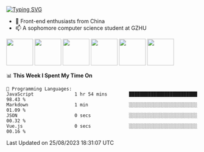 
[![Typing SVG](https://readme-typing-svg.demolab.com?font=Fira+Code&weight=500&size=26&pause=1000&width=435&lines=Hi%2CI+am+Tycho!%F0%9F%91%8B)](https://git.io/typing-svg)

<!--
<img align='right' src='https://media.giphy.com/media/l3fQ7hK1hpqujCXbG/giphy.gif' width='350'>
**Tycho457/Tycho457** is a ✨ _special_ ✨ repository because its `README.md` (this file) appears on your GitHub profile.

Here are some ideas to get you started:

- 🔭 I’m currently working on ...
- 🌱 I’m currently learning ...
- 👯 I’m looking to collaborate on ...
- 🤔 I’m looking for help with ...
- 💬 Ask me about ...
- 📫 How to reach me: ...
- 😄 Pronouns: ...
- ⚡ Fun fact: ...
-->
- 🌱 Front-end enthusiasts from China
- 📫 A sophomore computer science student at GZHU

<div>
 <img src='https://media.giphy.com/media/XAxylRMCdpbEWUAvr8/giphy.gif' width='70'>
 <img src='https://media.giphy.com/media/ln7z2eWriiQAllfVcn/giphy.gif' width='70'>
 <img src='https://media.giphy.com/media/eNAsjO55tPbgaor7ma/giphy.gif' width='70'>
 <img src='https://media.giphy.com/media/VgGthkhUvGgOit7Y9i/giphy.gif' width='70'>
 <img src='https://media.giphy.com/media/kdFc8fubgS31b8DsVu/giphy.gif' width='70'>
 <img src='https://media.giphy.com/media/IdyAQJVN2kVPNUrojM/giphy.gif' width='70'>
</div>



<!--START_SECTION:waka-->
📊 **This Week I Spent My Time On** 

```text
💬 Programming Languages: 
JavaScript               1 hr 54 mins        █████████████████████████   98.43 % 
Markdown                 1 min               ░░░░░░░░░░░░░░░░░░░░░░░░░   01.09 % 
JSON                     0 secs              ░░░░░░░░░░░░░░░░░░░░░░░░░   00.32 % 
Vue.js                   0 secs              ░░░░░░░░░░░░░░░░░░░░░░░░░   00.16 % 
```


 Last Updated on 25/08/2023 18:31:07 UTC
<!--END_SECTION:waka-->

